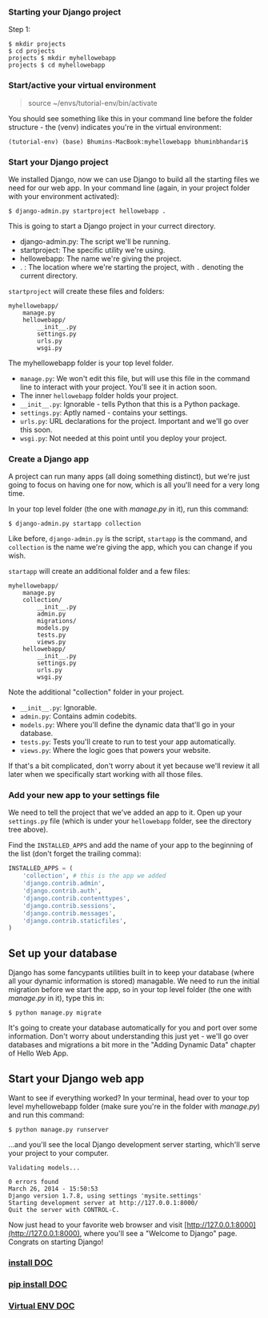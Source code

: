 ### Starting your Django project

Step 1:

```
$ mkdir projects
$ cd projects
projects $ mkdir myhellowebapp
projects $ cd myhellowebapp
```

### Start/active your virtual environment

> source ~/envs/tutorial-env/bin/activate

You should see something like this in your command line before the folder
structure - the (venv) indicates you're in the virtual environment:

```
(tutorial-env) (base) Bhumins-MacBook:myhellowebapp bhuminbhandari$
```

### Start your Django project

We installed Django, now we can use Django to build all the starting files we
need for our web app. In your command line (again, in your project folder with
your environment activated):

```
$ django-admin.py startproject hellowebapp .
```

This is going to start a Django project in your currect directory.

- django-admin.py: The script we'll be running.
- startproject: The specific utility we're using.
- hellowebapp: The name we're giving the project.
- . : The location where we're starting the project, with `.` denoting the
  current directory.

`startproject` will create these files and folders:

```
myhellowebapp/
    manage.py
    hellowebapp/
        __init__.py
        settings.py
        urls.py
        wsgi.py
```

The myhellowebapp folder is your top level folder.

- `manage.py`: We won't edit this file, but will use this file in the command line
  to interact with your project. You'll see it in action soon.
- The inner `hellowebapp` folder holds your project.
- `__init__.py`: Ignorable - tells Python that this is a Python package.
- `settings.py`: Aptly named - contains your settings.
- `urls.py`: URL declarations for the project. Important and we'll go over this
  soon.
- `wsgi.py`: Not needed at this point until you deploy your project.

### Create a Django app

A project can run many apps (all doing something distinct), but we're just going
to focus on having one for now, which is all you'll need for a very long
time.

In your top level folder (the one with _manage.py_ in it), run this command:

```
$ django-admin.py startapp collection
```

Like before, `django-admin.py` is the script, `startapp` is the command, and
`collection` is the name we're giving the app, which you can change if you wish.

`startapp` will create an additional folder and a few files:

```
myhellowebapp/
    manage.py
    collection/
        __init__.py
        admin.py
        migrations/
        models.py
        tests.py
        views.py
    hellowebapp/
        __init__.py
        settings.py
        urls.py
        wsgi.py
```

Note the additional "collection" folder in your project.

- `__init__.py`: Ignorable.
- `admin.py`: Contains admin codebits.
- `models.py`: Where you'll define the dynamic data that'll go in your database.
- `tests.py`: Tests you'll create to run to test your app automatically.
- `views.py`: Where the logic goes that powers your website.

If that's a bit complicated, don't worry about it yet because we'll review it
all later when we specifically start working with all those files.

### Add your new app to your settings file

We need to tell the project that we've added an app to it. Open up your
`settings.py` file (which is under your `hellowebapp` folder, see the directory
tree above).

Find the `INSTALLED_APPS` and add the name of your app to the beginning of the list
(don't forget the trailing comma):

```python
INSTALLED_APPS = (
    'collection', # this is the app we added
    'django.contrib.admin',
    'django.contrib.auth',
    'django.contrib.contenttypes',
    'django.contrib.sessions',
    'django.contrib.messages',
    'django.contrib.staticfiles',
)
```

## Set up your database

Django has some fancypants utilities built in to keep your database (where
all your dynamic information is stored) managable. We need to run the initial
migration before we start the app, so in your top level folder (the one with
_manage.py_ in it), type this in:

```
$ python manage.py migrate
```

It's going to create your database automatically for you and port over some
information. Don't worry about understanding this just yet - we'll go over
databases and migrations a bit more in the "Adding Dynamic Data" chapter of
Hello Web App.

## Start your Django web app

Want to see if everything worked? In your terminal, head over to your top level
myhellowebapp folder (make sure you're in the folder with _manage.py_) and run
this command:

```
$ python manage.py runserver
```

...and you'll see the local Django development server starting, which'll serve
your project to your computer.

```
Validating models...

0 errors found
March 26, 2014 - 15:50:53
Django version 1.7.8, using settings 'mysite.settings'
Starting development server at http://127.0.0.1:8000/
Quit the server with CONTROL-C.
```

Now just head to your favorite web browser and visit
[http://127.0.0.1:8000](http://127.0.0.1:8000), where you'll see a "Welcome to
Django" page. Congrats on starting Django!

### [install DOC](https://docs.djangoproject.com/en/3.1/topics/install/#installing-official-release)

### [pip install DOC](https://pip.pypa.io/en/stable/installing/#upgrading-pip)

### [Virtual ENV DOC](https://docs.python.org/3/tutorial/venv.html)
